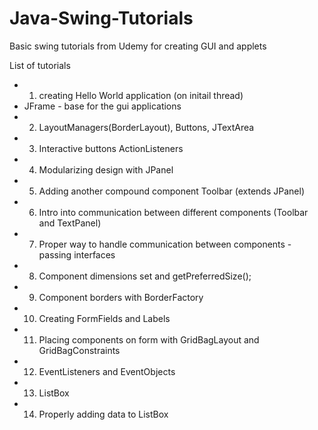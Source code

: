 # Java-Swing-Tutorials
Basic swing tutorials from Udemy for creating GUI and applets

List of tutorials
* 1) creating Hello World application (on initail thread)
* JFrame - base for the gui applications
* 2) LayoutManagers(BorderLayout), Buttons, JTextArea
* 3) Interactive buttons ActionListeners
* 4) Modularizing design with JPanel
* 5) Adding another compound component Toolbar (extends JPanel)
* 6) Intro into communication between different components (Toolbar and TextPanel)
* 7) Proper way to handle communication between components - passing interfaces
*  8) Component dimensions set and getPreferredSize();
* 9) Component borders with BorderFactory
* 10) Creating FormFields and Labels
* 11) Placing components on form with GridBagLayout and GridBagConstraints
* 12) EventListeners and EventObjects
* 13) ListBox
* 14) Properly adding data to ListBox
